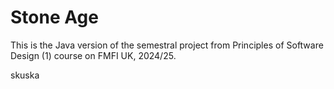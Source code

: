 # Stone Age

This is the Java version of the semestral project from Principles of Software Design (1) course on FMFI UK, 2024/25. 

skuska
